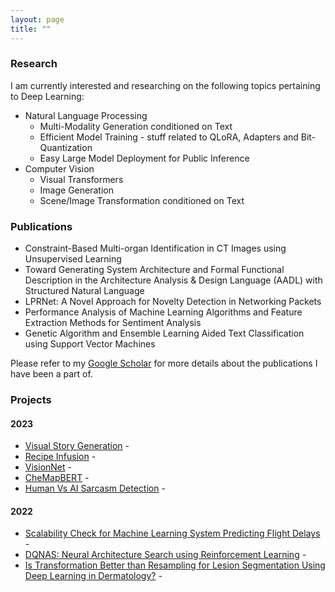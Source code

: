 ```yaml
---
layout: page
title: ""
---
```


### Research
I am currently interested and researching on the following topics pertaining to Deep Learning:
* Natural Language Processing
   * Multi-Modality Generation conditioned on Text
   * Efficient Model Training - stuff related to QLoRA, Adapters and Bit-Quantization
   * Easy Large Model Deployment for Public Inference
* Computer Vision
   * Visual Transformers
   * Image Generation
   * Scene/Image Transformation conditioned on Text   

### Publications
* Constraint-Based Multi-organ Identification in CT Images using Unsupervised Learning
* Toward Generating System Architecture and Formal Functional Description in the Architecture Analysis & Design Language (AADL) with Structured Natural Language
* LPRNet: A Novel Approach for Novelty Detection in Networking Packets
* Performance Analysis of Machine Learning Algorithms and Feature Extraction Methods for Sentiment Analysis
* Genetic Algorithm and Ensemble Learning Aided Text Classification using Support Vector Machines

Please refer to my [Google Scholar](https://scholar.google.com/citations?user=xjb7cRcAAAAJ&hl=en) for more details about the publications I have been a part of. 


### Projects 
#### 2023
- [Visual Story Generation]() - 
- [Recipe Infusion](https://github.com/Anshumaan-Chauhan02/Recipe-Infusion) -
- [VisionNet](https://github.com/Anshumaan-Chauhan02/VisionNet) -
- [CheMapBERT](https://github.com/Anshumaan-Chauhan02/CheMapBERT) -
- [Human Vs AI Sarcasm Detection](https://github.com/Anshumaan-Chauhan02/HumanVsAI-Sarcasm-Detection) -
#### 2022
- [Scalability Check for Machine Learning System Predicting Flight Delays](https://github.com/Anshumaan-Chauhan02/Scalability-Check-for-Machine-Learning-System-Predicting-Flight-Delays) -
- [DQNAS: Neural Architecture Search using Reinforcement Learning](https://github.com/Anshumaan-Chauhan02/DQNAS) -
- [Is Transformation Better than Resampling for Lesion Segmentation Using Deep Learning in Dermatology?](https://papers.ssrn.com/sol3/papers.cfm?abstract_id=4015031) - 
